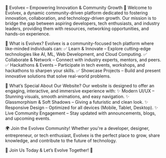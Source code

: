 🌟 Evolvex – Empowering Innovation & Community Growth 🌟
Welcome to Evolvex, a dynamic community-driven platform dedicated to fostering innovation, collaboration, and technology-driven growth. Our mission is to bridge the gap between aspiring developers, tech enthusiasts, and industry leaders, providing them with resources, networking opportunities, and hands-on experience.

🚀 What is Evolvex?
Evolvex is a community-focused tech platform where like-minded individuals can:
✅ Learn & Innovate – Explore cutting-edge technologies like AI, ML, Web Development, and Cloud Computing.
✅ Collaborate & Network – Connect with industry experts, mentors, and peers.
✅ Hackathons & Events – Participate in tech events, workshops, and hackathons to sharpen your skills.
✅ Showcase Projects – Build and present innovative solutions that solve real-world problems.

🎨 What’s Special About Our Website?
Our website is designed to offer an engaging, interactive, and immersive experience with:
✨ Modern UI/UX – Stunning visuals, smooth animations, and easy navigation.
✨ Glassmorphism & Soft Shadows – Giving a futuristic and clean look.
✨ Responsive Design – Optimized for all devices (Mobile, Tablet, Desktop).
✨ Live Community Engagement – Stay updated with announcements, blogs, and upcoming events.

🌍 Join the Evolvex Community!
Whether you're a developer, designer, entrepreneur, or tech enthusiast, Evolvex is the perfect place to grow, share knowledge, and contribute to the future of technology.

🔗 Join Us Today & Let’s Evolve Together! 🚀
